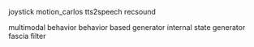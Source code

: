 joystick
motion_carlos
tts2speech
recsound

multimodal behavior
behavior based generator
internal state generator
fascia filter
